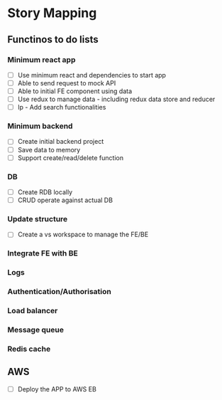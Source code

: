 # Story Mapping

## Functinos to do lists
### Minimum react app 
- [ ] Use minimum react and dependencies to start app  
- [ ] Able to send request to mock API  
- [ ] Able to initial FE component using data  
- [ ] Use redux to manage data - including redux data store and reducer  
- [ ] lp - Add search functionalities

### Minimum backend
- [ ] Create initial backend project  
- [ ] Save data to memory  
- [ ] Support create/read/delete function  

### DB
- [ ] Create RDB locally  
- [ ] CRUD operate against actual DB

### Update structure
- [ ] Create a vs workspace to manage the FE/BE

### Integrate FE with BE

### Logs

### Authentication/Authorisation

### Load balancer

### Message queue

### Redis cache

## AWS
- [ ] Deploy the APP to AWS EB